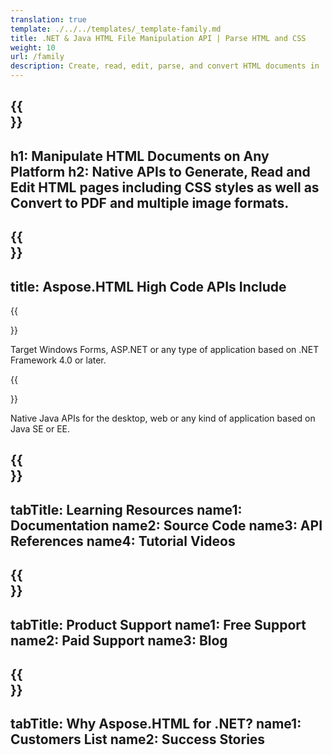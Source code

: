 ```yaml
---
translation: true
template: ./../../templates/_template-family.md
title: .NET & Java HTML File Manipulation API | Parse HTML and CSS 
weight: 10
url: /family
description: Create, read, edit, parse, and convert HTML documents in .NET & Java applications with relevant library without any additional software or tools.
---
```


{{<section banner>}}
---
h1: Manipulate HTML Documents on Any Platform
h2: Native APIs to Generate, Read and Edit HTML pages including CSS styles as well as Convert to PDF and multiple image formats.
---

{{<section include>}}
---
title: Aspose.HTML High Code APIs Include
---

{{<section net>}}

Target Windows Forms, ASP.NET or any type of application based on .NET Framework 4.0 or later.

{{<section java>}}

Native Java APIs for the desktop, web or any kind of application based on Java SE or EE.

{{<section learning>}}
---
tabTitle: Learning Resources
name1: Documentation
name2: Source Code
name3: API References
name4: Tutorial Videos
---

{{<section support>}}
---
tabTitle: Product Support
name1: Free Support
name2: Paid Support
name3: Blog
---

{{<section why>}}
---
tabTitle: Why Aspose.HTML for .NET?
name1: Customers List
name2: Success Stories
---